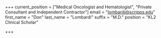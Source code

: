 +++
current_position = ["Medical Oncologist and Hematologist", "Private Consultant and Independent Contractor"]
email = "lombardi@scripps.edu"
first_name = "Don"
last_name = "Lombardi"
suffix = "M.D."
position = "KL2 Clinical Scholar"

+++

